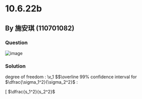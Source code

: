 # 10.6.22b

## By 施安琪 (110701082)

### Question
![image](https://github.com/HWTeng-Course/202402-Statistics/assets/162141633/f2366ba8-123a-4ab3-a1fb-a6fd7a92d6ec)

### Solution
degree of freedom :
\v_1
$$\overline 99% confidence interval for $\dfrac{\sigma_1^2}{\sigma_2^2}$ :

[ $\dfrac{s_1^2}{s_2^2}$
